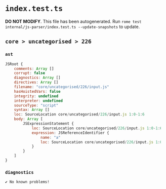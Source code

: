 # `index.test.ts`

**DO NOT MODIFY**. This file has been autogenerated. Run `rome test internal/js-parser/index.test.ts --update-snapshots` to update.

## `core > uncategorised > 226`

### `ast`

```javascript
JSRoot {
	comments: Array []
	corrupt: false
	diagnostics: Array []
	directives: Array []
	filename: "core/uncategorised/226/input.js"
	hasHoistedVars: false
	integrity: undefined
	interpreter: undefined
	sourceType: "script"
	syntax: Array []
	loc: SourceLocation core/uncategorised/226/input.js 1:0-1:6
	body: Array [
		JSExpressionStatement {
			loc: SourceLocation core/uncategorised/226/input.js 1:0-1:6
			expression: JSReferenceIdentifier {
				name: "a"
				loc: SourceLocation core/uncategorised/226/input.js 1:0-1:6 (a)
			}
		}
	]
}
```

### `diagnostics`

```
✔ No known problems!

```
